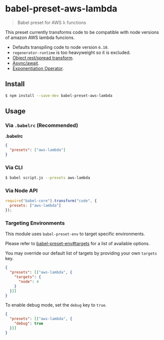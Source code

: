 # babel-preset-aws-lambda
> Babel preset for AWS λ functions

This preset currently transforms code to be compatible with node versions of amazon AWS lambda funcions.
- Defaults transpiling code to node version `6.10`.
- `regenerator-runtime` is too heavyweight so it is excluded.
- [Object rest/spread transform](https://babeljs.io/docs/plugins/transform-object-rest-spread/).
- [Async/await](https://babeljs.io/docs/plugins/transform-async-to-generator/).
- [Exponentiation Operator](https://babeljs.io/docs/plugins/syntax-exponentiation-operator/).


## Install

```sh
$ npm install --save-dev babel-preset-aws-lambda
```

## Usage

### Via `.babelrc` (Recommended)

**.babelrc**

```json
{
  "presets": ["aws-lambda"]
}
```

### Via CLI

```sh
$ babel script.js --presets aws-lambda
```

### Via Node API

```javascript
require("babel-core").transform("code", {
  presets: ["aws-lambda"]
});
```

### Targeting Environments

This module uses `babel-preset-env` to target specific environments.

Please refer to [babel-preset-env#targets](https://github.com/babel/babel-preset-env#targets) for a list of available options.

You may override our default list of targets by providing your own `targets` key.

```json
{
  "presets": [["aws-lambda", {
    "targets": {
      "node": 4
    }
  }]]
}
```

To enable debug mode, set the `debug` key to `true`.

```json
{
  "presets": [["aws-lambda", {
    "debug": true
  }]]
}
```